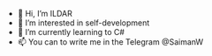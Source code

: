 - 👋 Hi, I’m ILDAR
- 👀 I’m interested in self-development
- 🌱 I’m currently learning to C#
- 📫 You can to write me in the Telegram @SaimanW

<!---
NedgarW/NedgarW is a ✨ special ✨ repository because its `README.md` (this file) appears on your GitHub profile.
You can click the Preview link to take a look at your changes.
--->
